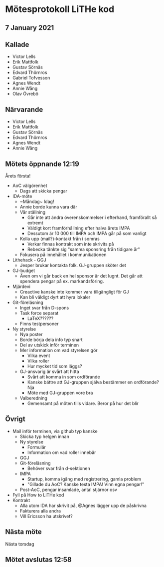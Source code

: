 # Mötesprotokoll LiTHe kod

## 7 January 2021

## Kallade

- Victor Lells
- Erik Mattfolk
- Gustav Sörnäs
- Edvard Thörnros
- Gabriel Tofvesson
- Agnes Wendt
- Annie Wång
- Olav Övrebö

## Närvarande

- Victor Lells
- Erik Mattfolk
- Gustav Sörnäs
- Edvard Thörnros
- Agnes Wendt
- Annie Wång

## Mötets öppnande 12:19

Årets första!

- AoC välgörenhet
  - Dags att skicka pengar
- IDA-möte
  - ~Måndag~ Idag!
  - Annie borde kunna vara där
  - Vår ställning
    - Går inte att ändra överenskommelser i efterhand, framförallt
      så extremt
    - Väldigt kort framförhållning efter halva årets IMPA
    - Dessutom är 10 000 till IMPA och IMPA går på som vanligt
  - Kolla upp (mail?)-kontakt från i somras
    - Verkar finnas kontrakt som inte skrivits på
    - Rebecka tänkte sig "samma sponsring från tidigare år"
  - Fokusera på innehållet i kommunikationen
- Lithehack - GGJ
  - Jesper brukar kontakta folk. GJ-gruppen sköter det
- GJ-budget
  - Även om vi går back en hel sponsor är det lugnt. Det går att spendera pengar
    på ex. markandsföring.
- Mjärdevi
  - Creactive kanske inte kommer vara tillgängligt för GJ
  - Kan bli väldigt dyrt att hyra lokaler
- Git-föreläsning
  - Inget svar från D-spons
  - Task force separat
    - LaTeX??????
  - Finns testpersoner
- Ny styrelse
  - Nya poster
  - Borde börja dela info typ snart
  - Del av utskick inför terminen
  - Mer information om vad styrelsen gör
    - Vilka event
    - Vilka roller
    - Hur mycket tid som läggs?
  - GJ-ansvarig är svårt att hitta
    - Svårt att komma in som ordförande
    - Kanske bättre att GJ-gruppen själva bestämmer en ordförande? Nja
    - Möte med GJ-gruppen vore bra
  - Valberedning
    - Gemensamt på möten tills vidare. Beror på hur det blir

## Övrigt

- Mail inför terminen, via github typ kanske
  - Skicka typ helgen innan 
  - Ny styrelse
    - Formulär
    - Information om vad roller innebär
  - GGJ
  - Git-föreläsning
    - Behöver svar från d-sektionen
  - IMPA
    - Startup, komma igång med registrering, gamla problem
    - "Gillade du AoC? Kanske testa IMPA! Vinn egna pengar!"
  - Post-AoC, pengar insamlade, antal stjärnor osv
- Fyll på How to LiTHe kod
- Kontrakt
  - Alla utom IDA har skrivit på, @Agnes lägger upp de påskrivna
  - Fakturera alla andra
  - Vill Ericsson ha utskrivet?

## Nästa möte

Nästa torsdag

## Mötet avslutas 12:58
